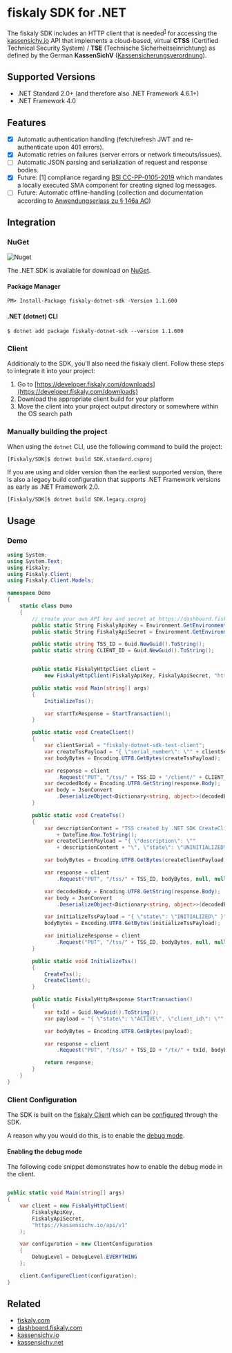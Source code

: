 # fiskaly SDK for .NET

The fiskaly SDK includes an HTTP client that is needed<sup>[1](#fn1)</sup> for accessing the [kassensichv.io](https://kassensichv.io) API that implements a cloud-based, virtual **CTSS** (Certified Technical Security System) / **TSE** (Technische Sicherheitseinrichtung) as defined by the German **KassenSichV** ([Kassen­sich­er­ungsver­ord­nung](https://www.bundesfinanzministerium.de/Content/DE/Downloads/Gesetze/2017-10-06-KassenSichV.pdf)).

## Supported Versions

* .NET Standard 2.0+ (and therefore also .NET Framework 4.6.1+)
* .NET Framework 4.0

## Features

- [X] Automatic authentication handling (fetch/refresh JWT and re-authenticate upon 401 errors).
- [X] Automatic retries on failures (server errors or network timeouts/issues).
- [ ] Automatic JSON parsing and serialization of request and response bodies.
- [X] Future: [<a name="fn1">1</a>] compliance regarding [BSI CC-PP-0105-2019](https://www.bsi.bund.de/SharedDocs/Downloads/DE/BSI/Zertifizierung/Reporte/ReportePP/pp0105b_pdf.pdf?__blob=publicationFile&v=7) which mandates a locally executed SMA component for creating signed log messages. 
- [ ] Future: Automatic offline-handling (collection and documentation according to [Anwendungserlass zu § 146a AO](https://www.bundesfinanzministerium.de/Content/DE/Downloads/BMF_Schreiben/Weitere_Steuerthemen/Abgabenordnung/AO-Anwendungserlass/2019-06-17-einfuehrung-paragraf-146a-AO-anwendungserlass-zu-paragraf-146a-AO.pdf?__blob=publicationFile&v=1))

## Integration

### NuGet
![Nuget](https://img.shields.io/nuget/dt/fiskaly-dotnet-sdk)

The .NET SDK is available for download on [NuGet](https://www.nuget.org/packages/fiskaly-dotnet-sdk).

#### Package Manager

`PM> Install-Package fiskaly-dotnet-sdk -Version 1.1.600`

#### .NET (dotnet) CLI

`$ dotnet add package fiskaly-dotnet-sdk --version 1.1.600`

### Client

Additionaly to the SDK, you'll also need the fiskaly client. Follow these steps to integrate it into your project:

1. Go to [https://developer.fiskaly.com/downloads](https://developer.fiskaly.com/downloads)
2. Download the appropriate client build for your platform
3. Move the client into your project output directory or somewhere within the OS search path

### Manually building the project

When using the `dotnet` CLI, use the following command to build the project:

`[Fiskaly/SDK]$ dotnet build SDK.standard.csproj`

If you are using and older version than the earliest supported version, there is also a legacy build configuration that supports .NET Framework versions as early as .NET Framework 2.0.

`[Fiskaly/SDK]$ dotnet build SDK.legacy.csproj`

## Usage

### Demo

```c#
using System;
using System.Text;
using Fiskaly;
using Fiskaly.Client;
using Fiskaly.Client.Models;

namespace Demo
{
    static class Demo
    {
        // create your own API key and secret at https://dashboard.fiskaly.com
        public static String FiskalyApiKey = Environment.GetEnvironmentVariable("API_KEY");
        public static String FiskalyApiSecret = Environment.GetEnvironmentVariable("API_SECRET");

        public static string TSS_ID = Guid.NewGuid().ToString();
        public static string CLIENT_ID = Guid.NewGuid().ToString();


        public static FiskalyHttpClient client =
            new FiskalyHttpClient(FiskalyApiKey, FiskalyApiSecret, "https://kassensichv.io/api/v1");

        public static void Main(string[] args)
        {
            InitializeTss();

            var startTxResponse = StartTransaction();
        }

        public static void CreateClient()
        {
            var clientSerial = "fiskaly-dotnet-sdk-test-client";
            var createTssPayload = "{ \"serial_number\": \"" + clientSerial + "\" }";
            var bodyBytes = Encoding.UTF8.GetBytes(createTssPayload);

            var response = client
                .Request("PUT", "/tss/" + TSS_ID + "/client/" + CLIENT_ID, bodyBytes, null, null);
            var decodedBody = Encoding.UTF8.GetString(response.Body);
            var body = JsonConvert
                .DeserializeObject<Dictionary<string, object>>(decodedBody);
        }

        public static void CreateTss()
        {
            var descriptionContent = "TSS created by .NET SDK CreateClient at "
                + DateTime.Now.ToString();
            var createClientPayload = "{ \"description\": \""
                + descriptionContent + "\", \"state\": \"UNINITIALIZED\" }";

            var bodyBytes = Encoding.UTF8.GetBytes(createClientPayload);

            var response = client
                .Request("PUT", "/tss/" + TSS_ID, bodyBytes, null, null);

            var decodedBody = Encoding.UTF8.GetString(response.Body);
            var body = JsonConvert
                .DeserializeObject<Dictionary<string, object>>(decodedBody);

            var initializeTssPayload = "{ \"state\": \"INITIALIZED\" }";
            bodyBytes = Encoding.UTF8.GetBytes(initializeTssPayload);

            var initializeResponse = client
                .Request("PUT", "/tss/" + TSS_ID, bodyBytes, null, null);
        }

        public static void InitializeTss()
        {
            CreateTss();
            CreateClient();
        }

        public static FiskalyHttpResponse StartTransaction()
        {
            var txId = Guid.NewGuid().ToString();
            var payload = "{ \"state\": \"ACTIVE\", \"client_id\": \"" + CLIENT_ID + "\" }";

            var bodyBytes = Encoding.UTF8.GetBytes(payload);

            var response = client
                .Request("PUT", "/tss/" + TSS_ID + "/tx/" + txId, bodyBytes, null, null);

            return response;
        }
    }
}
```

### Client Configuration

The SDK is built on the [fiskaly Client](https://developer.fiskaly.com/en/docs/client-documentation) which can be [configured](https://developer.fiskaly.com/en/docs/client-documentation#configuration) through the SDK.

A reason why you would do this, is to enable the [debug mode](https://developer.fiskaly.com/en/docs/client-documentation#debug-mode).

#### Enabling the debug mode

The following code snippet demonstrates how to enable the debug mode in the client.

```c#

public static void Main(string[] args)
{
    var client = new FiskalyHttpClient(
        FiskalyApiKey,
        FiskalyApiSecret,
        "https://kassensichv.io/api/v1"
    );

    var configuration = new ClientConfiguration
    {
        DebugLevel = DebugLevel.EVERYTHING
    };

    client.ConfigureClient(configuration);
}
```

## Related

* [fiskaly.com](https://fiskaly.com)
* [dashboard.fiskaly.com](https://dashboard.fiskaly.com)
* [kassensichv.io](https://kassensichv.io)
* [kassensichv.net](https://kassensichv.net)
